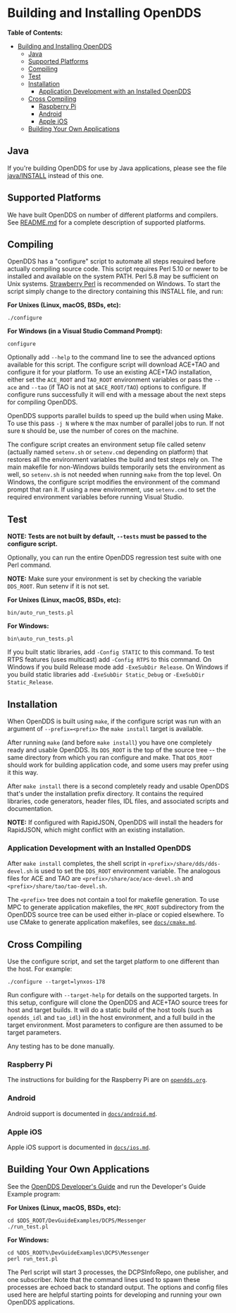 # Building and Installing OpenDDS

**Table of Contents:**

- [Building and Installing OpenDDS](#building-and-installing-opendds)
  - [Java](#java)
  - [Supported Platforms](#supported-platforms)
  - [Compiling](#compiling)
  - [Test](#test)
  - [Installation](#installation)
    - [Application Development with an Installed OpenDDS](#application-development-with-an-installed-opendds)
  - [Cross Compiling](#cross-compiling)
    - [Raspberry Pi](#raspberry-pi)
    - [Android](#android)
    - [Apple iOS](#apple-ios)
  - [Building Your Own Applications](#building-your-own-applications)

## Java

If you're building OpenDDS for use by Java applications, please see the file
[java/INSTALL](java/INSTALL) instead of this one.

## Supported Platforms

We have built OpenDDS on number of different platforms and compilers.  See
[README.md](README.md#supported-platforms) for a complete description of
supported platforms.

## Compiling

  OpenDDS has a "configure" script to automate all steps required before
  actually compiling source code.  This script requires Perl 5.10 or newer to be
  installed and available on the system PATH.  Perl 5.8 may be sufficient on
  Unix systems. [Strawberry Perl](https://www.strawberryperl.com)
  is recommended on Windows.
  To start the script simply change to the directory containing this INSTALL
  file, and run:

**For Unixes (Linux, macOS, BSDs, etc):**

```
./configure
```

**For Windows (in a Visual Studio Command Prompt):**

```
configure
```

  Optionally add `--help` to the command line to see the advanced options
  available for this script.  The configure script will download ACE+TAO and
  configure it for your platform.  To use an existing ACE+TAO installation,
  either set the `ACE_ROOT` and `TAO_ROOT` environment variables or pass the `--ace`
  and `--tao` (if TAO is not at `$ACE_ROOT/TAO`) options to configure.
  If configure runs successfully it will end with a message about the next
  steps for compiling OpenDDS.

  OpenDDS supports parallel builds to speed up the build when using Make. To
  use this pass `-j N` where `N` the max number of parallel jobs to run. If not
  sure `N` should be, use the number of cores on the machine.

  The configure script creates an environment setup file called setenv (actually
  named `setenv.sh` or `setenv.cmd` depending on platform) that restores all the
  environment variables the build and test steps rely on.
  The main makefile for non-Windows builds temporarily sets the environment as
  well, so `setenv.sh` is not needed when running `make` from the top level.
  On Windows, the configure script modifies the environment of the command
  prompt that ran it. If using a new environment, use `setenv.cmd` to set the
  required environment variables before running Visual Studio.

## Test

**NOTE: Tests are not built by default, `--tests` must be passed to the
configure script.**

  Optionally, you can run the entire OpenDDS regression test suite with one
  Perl command.

  **NOTE:** Make sure your environment is set by checking the variable `DDS_ROOT`.
        Run setenv if it is not set.

**For Unixes (Linux, macOS, BSDs, etc):**

```
bin/auto_run_tests.pl
```

**For Windows:**

```
bin\auto_run_tests.pl
```

  If you built static libraries, add `-Config STATIC` to this command.
  To test RTPS features (uses multicast) add `-Config RTPS` to this command.
  On Windows if you build Release mode add `-ExeSubDir Release`.
  On Windows if you build static libraries add `-ExeSubDir Static_Debug`
  or `-ExeSubDir Static_Release`.


## Installation

  When OpenDDS is built using `make`, if the configure script was run with an
  argument of `--prefix=<prefix>` the `make install` target is available.

  After running `make` (and before `make install`) you have one completely ready
  and usable OpenDDS.  Its `DDS_ROOT` is the top of the source tree -- the same
  directory from which you ran configure and make.  That `DDS_ROOT` should work
  for building application code, and some users may prefer using it this way.

  After `make install` there is a second completely ready and usable OpenDDS
  that's under the installation prefix directory.  It contains the required
  libraries, code generators, header files, IDL files, and associated scripts
  and documentation.

  **NOTE:** If configured with RapidJSON, OpenDDS will install the headers for
  RapidJSON, which might conflict with an existing installation.

### Application Development with an Installed OpenDDS

  After `make install` completes, the shell script in
  `<prefix>/share/dds/dds-devel.sh` is used to set the `DDS_ROOT` environment
  variable.  The analogous files for ACE and TAO are
  `<prefix>/share/ace/ace-devel.sh` and `<prefix>/share/tao/tao-devel.sh`.

  The `<prefix>` tree does not contain a tool for makefile generation.  To use
  MPC to generate application makefiles, the `MPC_ROOT` subdirectory from the
  OpenDDS source tree can be used either in-place or copied elsewhere.
  To use CMake to generate application makefiles,
  see [`docs/cmake.md`](docs/cmake.md).


## Cross Compiling

  Use the configure script, and set the target platform to one different than
  the host.  For example:

```
./configure --target=lynxos-178
```

  Run configure with `--target-help` for details on the supported targets.
  In this setup, configure will clone the OpenDDS and ACE+TAO source trees for
  host and target builds.  It will do a static build of the host tools (such as
  `opendds_idl` and `tao_idl`) in the host environment, and a full build in the
  target environment.  Most parameters to configure are then assumed to be
  target parameters.

  Any testing has to be done manually.


### Raspberry Pi

The instructions for building for the Raspberry Pi are on
[`opendds.org`](http://opendds.org/quickstart/GettingStartedPi.html).

### Android

Android support is documented in [`docs/android.md`](docs/android.md).

### Apple iOS

Apple iOS support is documented in [`docs/ios.md`](docs/ios.md).


## Building Your Own Applications

See the [OpenDDS Developer's Guide](
    http://download.ociweb.com/OpenDDS/OpenDDS-latest.pdf)
and run the Developer's Guide Example program:

**For Unixes (Linux, macOS, BSDs, etc):**

```
cd $DDS_ROOT/DevGuideExamples/DCPS/Messenger
./run_test.pl
```

**For Windows:**

```
cd %DDS_ROOT%\DevGuideExamples\DCPS\Messenger
perl run_test.pl
```

  The Perl script will start 3 processes, the DCPSInfoRepo, one publisher, and
  one subscriber.  Note that the command lines used to spawn these processes
  are echoed back to standard output.  The options and config files used here
  are helpful starting points for developing and running your own OpenDDS
  applications.
